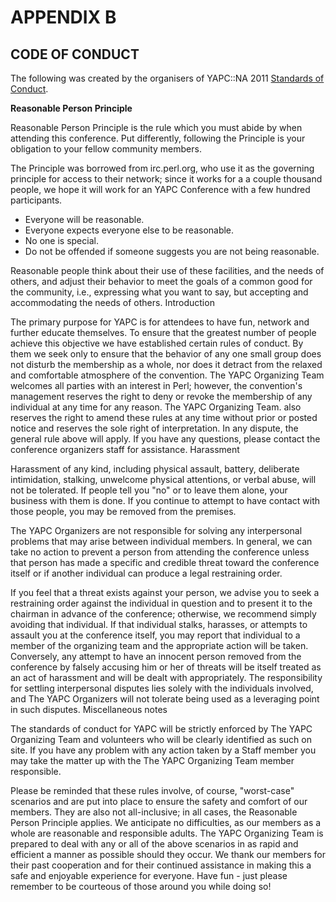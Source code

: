 # APPENDIX B

## CODE OF CONDUCT

The following was created by the organisers of YAPC::NA 2011 [Standards of
Conduct](http://www.yapc2011.us/yn2011/conduct.html).

**Reasonable Person Principle**

Reasonable Person Principle is the rule which you must abide by when attending
this conference. Put differently, following the Principle is your obligation to
your fellow community members.

The Principle was borrowed from irc.perl.org, who use it as the governing
principle for access to their network; since it works for a a couple thousand
people, we hope it will work for an YAPC Conference with a few hundred
participants.

  * Everyone will be reasonable.
  * Everyone expects everyone else to be reasonable.
  * No one is special.
  * Do not be offended if someone suggests you are not being reasonable.

Reasonable people think about their use of these facilities, and the needs of
others, and adjust their behavior to meet the goals of a common good for the
community, i.e., expressing what you want to say, but accepting and
accommodating the needs of others.
Introduction

The primary purpose for YAPC is for attendees to have fun, network and further
educate themselves. To ensure that the greatest number of people achieve this
objective we have established certain rules of conduct. By them we seek only to
ensure that the behavior of any one small group does not disturb the membership
as a whole, nor does it detract from the relaxed and comfortable atmosphere of
the convention. The YAPC Organizing Team welcomes all parties with an interest
in Perl; however, the convention's management reserves the right to deny or
revoke the membership of any individual at any time for any reason. The YAPC
Organizing Team. also reserves the right to amend these rules at any time
without prior or posted notice and reserves the sole right of interpretation. In
any dispute, the general rule above will apply. If you have any questions,
please contact the conference organizers staff for assistance.
Harassment

Harassment of any kind, including physical assault, battery, deliberate
intimidation, stalking, unwelcome physical attentions, or verbal abuse, will not
be tolerated. If people tell you "no" or to leave them alone, your business with
them is done. If you continue to attempt to have contact with those people, you
may be removed from the premises.

The YAPC Organizers are not responsible for solving any interpersonal problems
that may arise between individual members. In general, we can take no action to
prevent a person from attending the conference unless that person has made a
specific and credible threat toward the conference itself or if another
individual can produce a legal restraining order.

If you feel that a threat exists against your person, we advise you to seek a
restraining order against the individual in question and to present it to the
chairman in advance of the conference; otherwise, we recommend simply avoiding
that individual. If that individual stalks, harasses, or attempts to assault you
at the conference itself, you may report that individual to a member of the
organizing team and the appropriate action will be taken. Conversely, any
attempt to have an innocent person removed from the conference by falsely
accusing him or her of threats will be itself treated as an act of harassment
and will be dealt with appropriately. The responsibility for settling
interpersonal disputes lies solely with the individuals involved, and The YAPC
Organizers will not tolerate being used as a leveraging point in such disputes.
Miscellaneous notes

The standards of conduct for YAPC will be strictly enforced by The YAPC
Organizing Team and volunteers who will be clearly identified as such on site.
If you have any problem with any action taken by a Staff member you may take the
matter up with the The YAPC Organizing Team member responsible.

Please be reminded that these rules involve, of course, "worst-case" scenarios
and are put into place to ensure the safety and comfort of our members. They are
also not all-inclusive; in all cases, the Reasonable Person Principle applies.
We anticipate no difficulties, as our members as a whole are reasonable and
responsible adults. The YAPC Organizing Team is prepared to deal with any or all
of the above scenarios in as rapid and efficient a manner as possible should
they occur. We thank our members for their past cooperation and for their
continued assistance in making this a safe and enjoyable experience for
everyone. Have fun - just please remember to be courteous of those around you
while doing so!
